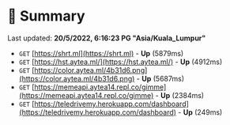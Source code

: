 # 📖 Summary
Last updated: **20/5/2022, 6:16:23 PG "Asia/Kuala_Lumpur"**

- `GET` [https://shrt.ml](https://shrt.ml) - **Up** (5879ms)
- `GET` [https://hst.aytea.ml/](https://hst.aytea.ml/) - **Up** (4912ms)
- `GET` [https://color.aytea.ml/4b31d6.png](https://color.aytea.ml/4b31d6.png) - **Up** (5687ms)
- `GET` [https://memeapi.aytea14.repl.co/gimme](https://memeapi.aytea14.repl.co/gimme) - **Up** (2384ms)
- `GET` [https://teledrivemy.herokuapp.com/dashboard](https://teledrivemy.herokuapp.com/dashboard) - **Up** (249ms)
